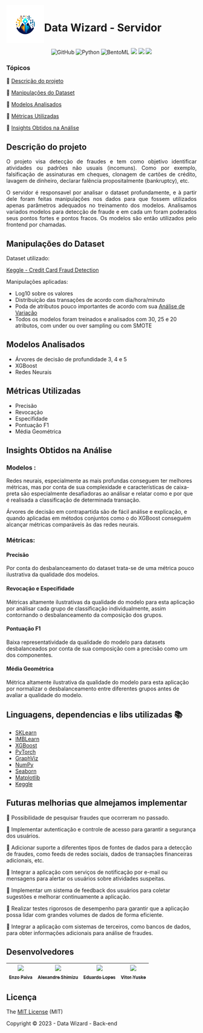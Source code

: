 <div style="display: flex; align-items: center;">
  <img src="data_wizard_logo.png" alt="Data Wizard Logo" width="100" height="100" align="left">
  <h1>Data Wizard - Servidor</h1>
</div>

<p align="center">

  <img alt="GitHub" src="https://img.shields.io/static/v1?label=GitHub&message=deploy&color=blue&style=for-the-badge&logo=github"/>
<img alt="Python" src="https://img.shields.io/static/v1?label=Python&message=3.10&color=blue&style=for-the-badge&logo=python"/>
<img alt="BentoML" src="https://img.shields.io/static/v1?label=BentoML&message=1.1.0&color=blue&style=for-the-badge&logo=python"/>

  <img src="http://img.shields.io/static/v1?label=License&message=MIT&color=green&style=for-the-badge"/>
  <img src="http://img.shields.io/static/v1?label=TESTES&message=%3E100&color=GREEN&style=for-the-badge"/>
   <img src="http://img.shields.io/static/v1?label=STATUS&message=CONCLUIDO&color=GREEN&style=for-the-badge"/>
   
</p>

### Tópicos 
:small_blue_diamond: [Descrição do projeto](#descrição-do-projeto)

:small_blue_diamond: [Manipulações do Dataset](#manipulações-do-dataset)

:small_blue_diamond: [Modelos Analisados](#modelos-analisados)

:small_blue_diamond: [Métricas Utilizadas](#metricas-utilizadas)

:small_blue_diamond: [Insights Obtidos na Análise](#insights-obtidos-na-analise)

## Descrição do projeto 

<p align="justify">
  O projeto visa detecção de fraudes e tem como objetivo identificar atividades ou padrões não usuais (incomuns). Como por exemplo, falsificação de assinaturas em cheques, clonagem de cartões de crédito, lavagem de dinheiro, declarar falência propositalmente (bankruptcy), etc.
</p>

<p align="justify">
    O servidor é responsavel por analisar o dataset profundamente, e à partir dele foram feitas manipulações nos dados para que fossem utilizados apenas parâmetros adequados no treinamento dos modelos.
    Analisamos variados modelos para detecção de fraude e em cada um foram poderados seus pontos fortes e pontos fracos. Os modelos são então utilizados pelo frontend por chamadas.
</p>

## Manipulações do Dataset

Dataset utilizado: 

[Keggle - Credit Card Fraud Detection](https://www.kaggle.com/datasets/mlg-ulb/creditcardfraud) 

Manipulações aplicadas:

- Log10 sobre os valores
- Distribuição das transações de acordo com dia/hora/minuto
- Poda de atributos pouco importantes de acordo com sua [Análise de Variação](https://blog.minitab.com/en/adventures-in-statistics-2/understanding-analysis-of-variance-anova-and-the-f-test)
- Todos os modelos foram treinados e analisados com 30, 25 e 20 atributos, com under ou over sampling ou com SMOTE

## Modelos Analisados

- Árvores de decisão de profundidade 3, 4 e 5
- XGBoost
- Redes Neurais


## Métricas Utilizadas

- Precisão
- Revocação
- Especifidade
- Pontuação F1
- Média Geométrica


## Insights Obtidos na Análise
### Modelos :
Redes neurais, especialmente as mais profundas conseguem ter melhores métricas, mas por conta de sua complexidade e características de caixa-preta são especialmente desafiadoras ao análisar e relatar como e por que é realisada a classificação de determinada transação.

Árvores de decisão em contrapartida são de fácil análise e explicação, e quando aplicadas em métodos conjuntos como o do XGBoost conseguém alcançar métricas comparáveis às das redes neurais.

### Métricas:

#### Precisão
Por conta do desbalanceamento do dataset trata-se de uma métrica pouco ilustrativa da qualidade dos modelos.

#### Revocação e Especifidade
Métricas altamente ilustrativas da qualidade do modelo para esta aplicação por análisar cada grupo de classificação individualmente, assim contornando o desbalanceamento da composição dos grupos. 

#### Pontuação F1
Baixa representatividade da qualidade do modelo para datasets desbalanceados por conta de sua composição com a precisão como um dos componentes.

#### Média Geométrica
Métrica altamente ilustrativa da qualidade do modelo para esta aplicação por normalizar o desbalanceamento entre diferentes grupos antes de avaliar a qualidade do modelo.


## Linguagens, dependencias e libs utilizadas :books:

- [SKLearn](https://scikit-learn.org/stable/)
- [IMBLearn](https://imbalanced-learn.org/stable/)
- [XGBoost](https://xgboost.readthedocs.io/en/stable/index.html)
- [PyTorch](https://pytorch.org/)
- [GraphViz](https://graphviz.org/)
- [NumPy](https://numpy.org/)
- [Seaborn](https://seaborn.pydata.org/)
- [Matplotlib](https://matplotlib.org/)
- [Keggle](https://www.kaggle.com/datasets/mlg-ulb/creditcardfraud) 

## Futuras melhorias que almejamos implementar

:memo: Possibilidade de pesquisar fraudes que ocorreram no passado.

:memo: Implementar autenticação e controle de acesso para garantir a segurança dos usuários. 

:memo: Adicionar suporte a diferentes tipos de fontes de dados para a detecção de fraudes, como feeds de redes sociais, dados de transações financeiras adicionais, etc.

:memo: Integrar a aplicação com serviços de notificação por e-mail ou mensagens para alertar os usuários sobre atividades suspeitas.

:memo: Implementar um sistema de feedback dos usuários para coletar sugestões e melhorar continuamente a aplicação.

:memo: Realizar testes rigorosos de desempenho para garantir que a aplicação possa lidar com grandes volumes de dados de forma eficiente.

:memo: Integrar a aplicação com sistemas de terceiros, como bancos de dados, para obter informações adicionais para análise de fraudes.

## Desenvolvedores

| [<img src="https://github.com/enzodpaiva.png?size=460u=071f7791bb03f8e102d835bdb9c2f0d3d24e8a34&v=4" width=115><br><sub>Enzo Paiva</sub>](https://github.com/enzodpaiva) |  [<img src="https://github.com/AlexandreSh.png?size=460&u=071f7791bb03f8e102d835bdb9c2f0d3d24e8a34&v=4" width=115><br><sub>Alexandre Shimizu</sub>](https://github.com/AlexandreSh) |  [<img src="https://github.com/edu010101.png?size=460&u=071f7791bb03f8e102d835bdb9c2f0d3d24e8a34&v=4" width=115><br><sub>Eduardo Lopes</sub>](https://github.com/edu010101) | [<img src="https://github.com/TuskNinja.png?size=460&u=071f7791bb03f8e102d835bdb9c2f0d3d24e8a34&v=4" width=115><br><sub>Vitor Yuske</sub>](https://github.com/TuskNinja) |
| :---: | :---: | :---: | :---: |


## Licença 

The [MIT License]() (MIT)

Copyright :copyright: 2023 - Data Wizard - Back-end

